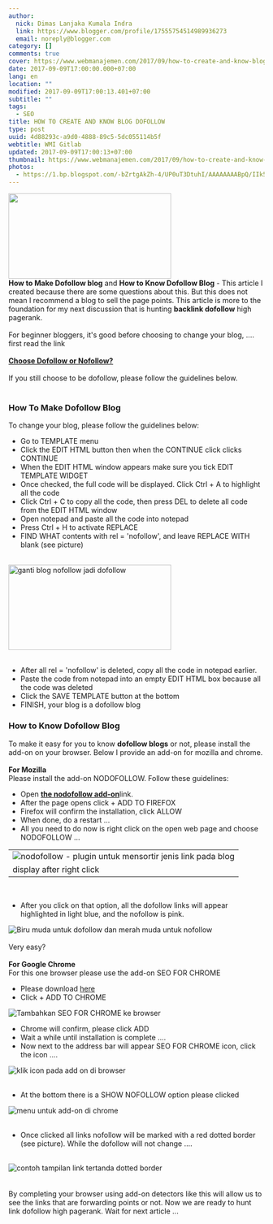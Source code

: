 ```yaml
---
author:
  nick: Dimas Lanjaka Kumala Indra
  link: https://www.blogger.com/profile/17555754514989936273
  email: noreply@blogger.com
category: []
comments: true
cover: https://www.webmanajemen.com/2017/09/how-to-create-and-know-blog-dofollow/5c5457ba49a0132e23dbca6281c8fffa.gif
date: 2017-09-09T17:00:00.000+07:00
lang: en
location: ""
modified: 2017-09-09T17:00:13.401+07:00
subtitle: ""
tags:
  - SEO
title: HOW TO CREATE AND KNOW BLOG DOFOLLOW
type: post
uuid: 4d88293c-a9d0-4888-89c5-5dc055114b5f
webtitle: WMI Gitlab
updated: 2017-09-09T17:00:13+07:00
thumbnail: https://www.webmanajemen.com/2017/09/how-to-create-and-know-blog-dofollow/5c5457ba49a0132e23dbca6281c8fffa.gif
photos:
  - https://1.bp.blogspot.com/-bZrtgAkZh-4/UP0uT3DtuhI/AAAAAAAABpQ/IIk5CHpCW8U/s1600/do-follow-blog.gif
---
```


<div class="separator" id="div_1d81_0"><a href="http://1.bp.blogspot.com/-bZrtgAkZh-4/UP0uT3DtuhI/AAAAAAAABpQ/IIk5CHpCW8U/s1600/do-follow-blog.gif" id="a_1d81_0" imageanchor="1" rel="noopener noreferer nofollow"><img border="0" data-original-height="237" data-original-width="450" height="168" src="https://1.bp.blogspot.com/-bZrtgAkZh-4/UP0uT3DtuhI/AAAAAAAABpQ/IIk5CHpCW8U/s1600/do-follow-blog.gif" width="320"></a></div><div id="div_1d81_1"><span class="notranslate"><b>How to Make Dofollow blog</b>&nbsp;and&nbsp;<b>How to Know Dofollow Blog</b>&nbsp;- This article I created because there are some questions about this.</span>&nbsp;<span class="notranslate">But this does not mean I recommend a blog to sell the page points.</span>&nbsp;<span class="notranslate">This article is more to the foundation for my next discussion that is hunting&nbsp;<b>backlink dofollow</b>&nbsp;high pagerank.</span></div><a href="https://www.blogger.com/null" id="a_1d81_1" name="more" rel="noopener noreferer nofollow"></a><br id="br_1d81_0"><span class="notranslate" id="span_1d81_0">For beginner bloggers, it's good before choosing to change your blog, .... first read the link</span><span id="span_1d81_1">&nbsp;</span><br><br id="br_1d81_2"><span class="notranslate" id="span_1d81_2"><a href="http://translate.googleusercontent.com/translate_c?depth=3&amp;nv=1&amp;rurl=translate.google.com&amp;sl=id&amp;sp=nmt4&amp;tl=en&amp;u=http://trikmudahseo.blogspot.com/2012/04/apa-harus-jadi-nofollow-atau-dofollow.html&amp;usg=ALkJrhjyAB41vKFv4Q86UbUpgdF-n9sROw" id="a_1d81_2" target="_blank" rel="noopener noreferer nofollow"><b>Choose Dofollow or Nofollow?</b></a></span><span id="span_1d81_3">&nbsp;</span><br><br id="br_1d81_4"><span class="notranslate" id="span_1d81_4">If you still choose to be dofollow, please follow the guidelines below.</span><span id="span_1d81_5">&nbsp;</span><br><br><h3 id="h3_1d81_0"><span class="notranslate">How To Make Dofollow Blog</span></h3><span class="notranslate" id="span_1d81_6">To change your blog, please follow the guidelines below:</span><span id="span_1d81_7">&nbsp;</span><br><ul id="ul_1d81_0"><li><span class="notranslate">Go to TEMPLATE menu</span></li><li id="li_1d81_0"><span class="notranslate">Click the EDIT HTML button then when the CONTINUE click clicks CONTINUE</span></li><li id="li_1d81_1"><span class="notranslate">When the EDIT HTML window appears make sure you tick EDIT TEMPLATE WIDGET</span></li><li id="li_1d81_2"><span class="notranslate">Once checked, the full code will be displayed.</span>&nbsp;<span class="notranslate">Click Ctrl + A to highlight all the code</span></li><li id="li_1d81_3"><span class="notranslate">Click Ctrl + C to copy all the code, then press DEL to delete all code from the EDIT HTML window</span></li><li id="li_1d81_4"><span class="notranslate">Open notepad and paste all the code into notepad</span></li><li id="li_1d81_5"><span class="notranslate">Press Ctrl + H to activate REPLACE</span></li><li id="li_1d81_6"><span class="notranslate">FIND WHAT contents with rel = 'nofollow', and leave REPLACE WITH blank (see picture)</span></li></ul><br id="br_1d81_6"><div class="separator" id="div_1d81_2"><img alt="ganti blog nofollow jadi dofollow" border="0" height="168" id="img_1d81_0" src="https://3.bp.blogspot.com/-e4esqBeozmU/UP0c--XKv_I/AAAAAAAABkc/Ur7dppk1cN0/s320/hapus+nofollow.jpg" title="replace nofollow blog so dofollow" width="320"></div><br id="br_1d81_7"><ul id="ul_1d81_1"><li id="li_1d81_7"><span class="notranslate">After all rel = 'nofollow' is deleted, copy all the code in notepad earlier.</span></li><li id="li_1d81_8"><span class="notranslate">Paste the code from notepad into an empty EDIT HTML box because all the code was deleted</span></li><li id="li_1d81_9"><span class="notranslate">Click the SAVE TEMPLATE button at the bottom</span></li><li><span class="notranslate">FINISH, your blog is a dofollow blog</span></li></ul><h3 id="h3_1d81_1"><span class="notranslate">How to Know Dofollow Blog</span></h3><div id="div_1d81_3"><span class="notranslate">To make it easy for you to know&nbsp;<b>dofollow blogs</b>&nbsp;or not, please install the add-on on your browser.</span>&nbsp;<span class="notranslate">Below I provide an add-on for mozilla and chrome.</span></div><br id="br_1d81_8"><span class="notranslate" id="span_1d81_8"><span id="span_1d81_9"><b><span id="span_1d81_10">For Mozilla</span></b></span></span><span id="span_1d81_11">&nbsp;</span><br><span class="notranslate" id="span_1d81_12">Please install the add-on NODOFOLLOW.</span><span id="span_1d81_13">&nbsp;</span><span class="notranslate" id="span_1d81_14">Follow these guidelines:</span><span id="span_1d81_15">&nbsp;</span><br><ul id="ul_1d81_2"><li><span class="notranslate">Open&nbsp;<a href="https://translate.googleusercontent.com/translate_c?depth=3&amp;nv=1&amp;rurl=translate.google.com&amp;sl=id&amp;sp=nmt4&amp;tl=en&amp;u=https://addons.mozilla.org/en-US/firefox/addon/nodofollow/&amp;usg=ALkJrhjKZl_NOptvVYUDG32J4cYK7IN7Xw" id="a_1d81_3" rel="noopener noreferer nofollow" target="_blank"><b>the nodofollow add-on</b></a>link.</span></li><li id="li_1d81_10"><span class="notranslate">After the page opens click + ADD TO FIREFOX</span></li><li id="li_1d81_11"><span class="notranslate">Firefox will confirm the installation, click ALLOW</span></li><li id="li_1d81_12"><span class="notranslate">When done, do a restart ...</span></li><li id="li_1d81_13"><span class="notranslate">All you need to do now is right click on the open web page and choose NODOFOLLOW ...</span></li></ul><table align="center" cellpadding="0" cellspacing="0" class="tr-caption-container" id="table_1d81_0"><tbody><tr><td><img alt="nodofollow - plugin untuk mensortir jenis link pada blog" border="0" id="img_1d81_1" src="https://4.bp.blogspot.com/-QOkIyy1mcMY/UP0loDTqyfI/AAAAAAAABlI/WJWaN0b0NNU/s1600/nodofollow.jpg" title="nodofollow - plugin to sort the link type on blog"></td></tr><tr><td class="tr-caption" id="td_1d81_0"><span class="notranslate">display after right click</span></td></tr></tbody></table><br id="br_1d81_10"><ul id="ul_1d81_3"><li><span class="notranslate">After you click on that option, all the dofollow links will appear highlighted in light blue, and the nofollow is pink.</span></li></ul><div class="separator" id="div_1d81_4"><img alt="Biru muda untuk dofollow dan merah muda untuk nofollow" border="0" id="img_1d81_2" src="https://3.bp.blogspot.com/-WSVfRSeBpfI/UP0nA2vXB4I/AAAAAAAABl0/5msg0-iRw9E/s1600/dofollow+links.jpg" title="Light blue for dofollow and pink for nofollow"></div><br id="br_1d81_11"><span class="notranslate" id="span_1d81_16">Very easy?</span><span id="span_1d81_17">&nbsp;</span><br><br id="br_1d81_13"><span class="notranslate" id="span_1d81_18"><span id="span_1d81_19"><b><span id="span_1d81_20">For Google Chrome</span></b></span></span><span id="span_1d81_21">&nbsp;</span><br><span class="notranslate" id="span_1d81_22">For this one browser please use the add-on SEO FOR CHROME</span><span id="span_1d81_23">&nbsp;</span><br><ul id="ul_1d81_4"><li><span class="notranslate">Please download&nbsp;<a href="https://translate.googleusercontent.com/translate_c?depth=3&amp;nv=1&amp;rurl=translate.google.com&amp;sl=id&amp;sp=nmt4&amp;tl=en&amp;u=https://chrome.google.com/webstore/detail/seo-for-chrome/oangcciaeihlfmhppegpdceadpfaoclj&amp;usg=ALkJrhhHi0ZyC1CeNTzCkvs9pWVmEckCFA" id="a_1d81_4" rel="noopener noreferer nofollow" target="_blank">here</a></span></li><li><span class="notranslate">Click + ADD TO CHROME</span></li></ul><div class="separator" id="div_1d81_5"><img alt="Tambahkan SEO FOR CHROME ke browser" border="0" id="img_1d81_3" src="https://3.bp.blogspot.com/-rTDWBPztQGA/UP0oXnmDN5I/AAAAAAAABmg/zvq521XBydY/s1600/seo+for+chrome.jpg" title="Add SEO FOR CHROME to your browser"></div><ul id="ul_1d81_5"><li id="li_1d81_14"><span class="notranslate">Chrome will confirm, please click ADD</span></li><li id="li_1d81_15"><span class="notranslate">Wait a while until installation is complete ....</span></li><li id="li_1d81_16"><span class="notranslate">Now next to the address bar will appear SEO FOR CHROME icon, click the icon ....</span></li></ul><div class="separator" id="div_1d81_6"><img alt="klik icon pada add on di browser" border="0" id="img_1d81_4" src="https://1.bp.blogspot.com/-02M93OZZKxI/UP0p4ctcf4I/AAAAAAAABnM/6evMWXb1SeA/s1600/seo+for+chrome+icon.jpg" title="click the icon on the add on in the browser"></div><br id="br_1d81_15"><ul id="ul_1d81_6"><li><span class="notranslate">At the bottom there is a SHOW NOFOLLOW option please clicked</span></li></ul><div class="separator" id="div_1d81_7"><img alt="menu untuk add-on di chrome" border="0" id="img_1d81_5" src="https://4.bp.blogspot.com/-cn-tg6zXZKg/UP0rCWrngYI/AAAAAAAABn4/uPapH5ZxipY/s1600/show+nofollow.jpg" title="menu for add-ons in chrome"></div><br id="br_1d81_16"><ul id="ul_1d81_7"><li><span class="notranslate">Once clicked all links nofollow will be marked with a red dotted border (see picture).</span>&nbsp;<span class="notranslate">While the dofollow will not change ....</span></li></ul><br id="br_1d81_17"><div class="separator" id="div_1d81_8"><img alt="contoh tampilan link tertanda dotted border" border="0" id="img_1d81_6" src="https://2.bp.blogspot.com/-tqkhEwFRTVg/UP0r2HKOnJI/AAAAAAAABoE/DYHu9_vuF-c/s1600/nofollow.jpg" title="examples of dotted border tagged links display"></div><br id="br_1d81_18"><br><div id="div_1d81_9"><span class="notranslate">By completing your browser using add-on detectors like this will allow us to see the links that are forwarding points or not.</span>&nbsp;<span class="notranslate">Now we are ready to hunt link dofollow high pagerank.</span>&nbsp;<span class="notranslate">Wait for next article ...</span></div>